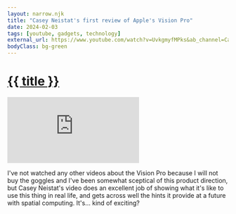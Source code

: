 ```yaml
---
layout: narrow.njk
title: "Casey Neistat's first review of Apple's Vision Pro"
date: 2024-02-03
tags: [youtube, gadgets, technology]
external_url: https://www.youtube.com/watch?v=UvkgmyfMPks&ab_channel=CaseyNeistat&ref=daniel.pizza
bodyClass: bg-green
---
```


<h1><a href="{{ external_url }}">{{ title }}</a></h1>

<div class="relative w-full pb-[56.25%] mt-7 overflow-hidden">
  <iframe
    class="absolute top-0 left-0 w-full h-full"
    src="https://www.youtube-nocookie.com/embed/UvkgmyfMPks?si=WNn80_O6OZoTH79v&amp;controls=0"
    title="YouTube video player"
    frameborder="0"
    allow="accelerometer; autoplay; clipboard-write; encrypted-media; gyroscope; picture-in-picture; web-share"
    referrerpolicy="strict-origin-when-cross-origin"
    allowfullscreen>
  </iframe>
</div>

I've not watched any other videos about the Vision Pro because I will not buy the goggles and I've been somewhat sceptical of this product direction, but Casey Neistat's video does an excellent job of showing what it's like to use this thing in real life, and gets across well the hints it provide at a future with spatial computing. It's… kind of exciting?